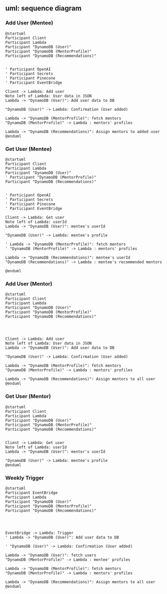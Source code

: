 ## uml: sequence diagram

### Add User (Mentee)

```plantuml
@startuml
Participant Client
Participant Lambda
Participant "DynamoDB (User)"
Participant "DynamoDB (MentorProfile)"
Participant "DynamoDB (Recommendations)"


' Participant OpenAI
' Participant Secrets
' Participant Pinecone
' Participant EventBridge

Client -> Lambda: Add user
Note left of Lambda: User data in JSON
Lambda -> "DynamoDB (User)": Add user data to DB

"DynamoDB (User)" -> Lambda: Confirmation (User added)

Lambda -> "DynamoDB (MentorProfile)": fetch mentors
"DynamoDB (MentorProfile)" -> Lambda : mentors' profiles

Lambda -> "DynamoDB (Recommendations)": Assign mentors to added user
@enduml
```

### Get User (Mentee)

```plantuml
@startuml
Participant Client
Participant Lambda
Participant "DynamoDB (User)"
' Participant "DynamoDB (MentorProfile)"
Participant "DynamoDB (Recommendations)"


' Participant OpenAI
' Participant Secrets
' Participant Pinecone
' Participant EventBridge

Client -> Lambda: Get user
Note left of Lambda: userId
Lambda -> "DynamoDB (User)": mentee's userId

"DynamoDB (User)" -> Lambda: mentee's profile

' Lambda -> "DynamoDB (MentorProfile)": fetch mentors
' "DynamoDB (MentorProfile)" -> Lambda : mentors' profiles

Lambda -> "DynamoDB (Recommendations)": mentee's userId
"DynamoDB (Recommendations)" -> Lambda : mentee's recommended mentors

@enduml
```

### Add User (Mentor)

```plantuml
@startuml
Participant Client
Participant Lambda
Participant "DynamoDB (User)"
Participant "DynamoDB (MentorProfile)"
Participant "DynamoDB (Recommendations)"




Client -> Lambda: Add user
Note left of Lambda: User data in JSON
Lambda -> "DynamoDB (User)": Add user data to DB

"DynamoDB (User)" -> Lambda: Confirmation (User added)

Lambda -> "DynamoDB (MentorProfile)": fetch mentors
"DynamoDB (MentorProfile)" -> Lambda : mentors' profiles

Lambda -> "DynamoDB (Recommendations)": Assign mentors to all user
@enduml
```

### Get User (Mentor)

```plantuml
@startuml
Participant Client
Participant Lambda
Participant "DynamoDB (User)"
Participant "DynamoDB (MentorProfile)"
Participant "DynamoDB (Recommendations)"


Client -> Lambda: Get user
Note left of Lambda: userId
Lambda -> "DynamoDB (User)": mentor's userId

"DynamoDB (User)" -> Lambda: mentee's profile
@enduml
```


### Weekly Trigger

```plantuml
@startuml
Participant EventBridge
Participant Lambda
Participant "DynamoDB (User)"
Participant "DynamoDB (MentorProfile)"
Participant "DynamoDB (Recommendations)"




EventBridge -> Lambda: Trigger
' Lambda -> "DynamoDB (User)": Add user data to DB

' "DynamoDB (User)" -> Lambda: Confirmation (User added)

Lambda -> "DynamoDB (User)": fetch users
"DynamoDB (MentorProfile)" -> Lambda : mentee' profiles

Lambda -> "DynamoDB (MentorProfile)": fetch mentors
"DynamoDB (MentorProfile)" -> Lambda : mentors' profiles

Lambda -> "DynamoDB (Recommendations)": Assign mentors to all user
@enduml
```


<!-- ```
' Participant OpenAI
' Participant Secrets
' Participant Pinecone
' Participant EventBridge
' Lambda -> OpenAI: Send text for embedding
' OpenAI -> Lambda: Return embeddings
' Lambda -> Secrets: Retrieve API keys or credentials
' Secrets -> Lambda: Provide API keys or credentials
' Lambda -> Pinecone: Store/retrieve embeddings
' Pinecone -> Lambda: Return embeddings based on userid
' Lambda -> EventBridge: Trigger events
```
  


```plantuml
@startuml
Participant Client
Participant Lambda
Participant DynamoDB
' Participant OpenAI
' Participant Secrets
' Participant Pinecone
' Participant EventBridge

Client -> Lambda: Add user
Lambda -> DynamoDB: Add user data to DB
' Lambda -> OpenAI: Send text for embedding
' OpenAI -> Lambda: Return embeddings
' Lambda -> Secrets: Retrieve API keys or credentials
' Secrets -> Lambda: Provide API keys or credentials
' Lambda -> Pinecone: Store/retrieve embeddings
' Pinecone -> Lambda: Return embeddings based on userid
' Lambda -> EventBridge: Trigger events
@enduml
``` -->


